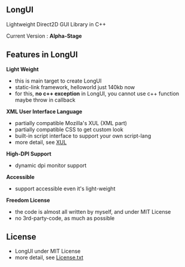 ﻿## LongUI
  
Lightweight Direct2D GUI Library in C++  

Current Version : **Alpha-Stage**

## Features in LongUI
  
**Light Weight**
  - this is main target to create LongUI
  - static-link framework, helloworld just 140kb now
  - for this, **no c++ exception** in LongUI, you cannot use c++ function maybe throw in callback

**XML User Interface Language**
  - partially compatible Mozilla's XUL (XML part)
  - partially compatible CSS to get custom look
  - built-in script interface to support your own script-lang
  - more detail, see [XUL](https://developer.mozilla.org/en-US/docs/Mozilla/Tech/XUL)

**High-DPI Support**
  - dynamic dpi monitor support

**Accessible**
  - support accessible even it's light-weight

**Freedom License**
  - the code is almost all written by myself, and under MIT License
  - no 3rd-party-code, as much as possible
  
## License
  - LongUI under MIT License
  - more detail, see [License.txt](./License.txt) 